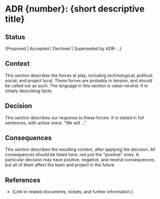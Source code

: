 # ADR {number}: {short descriptive title}

## Status

{Proposed | Accepted | Declined | Superseded by ADR-...}

## Context

This section describes the forces at play, including technological, political, social, and project local. These forces are probably in tension, and should be called out as such. The language in this section is value-neutral. It is simply describing facts.

## Decision

This section describes our response to these forces. It is stated in full sentences, with active voice. "We will ..."

## Consequences

This section describes the resulting context, after applying the decision. All consequences should be listed here, not just the "positive" ones. A particular decision may have positive, negative, and neutral consequences, but all of them affect the team and project in the future.

## References

- {Link to related documents, tickets, and further information.}
